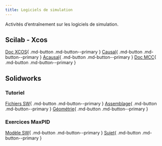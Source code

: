 ```yaml
---
title: Logiciels de simulation
---
```


[comment]: <> (Page manuelle)

Activités d’entraînement sur les logiciels de simulation.

## Scilab - Xcos

[Doc XCOS](https://github.com/xpessoles/PSI_Preparation_Oral/blob/main/TPs_2024/99_Simulation/01_Module_CPGE.pdf){ .md-button .md-button--primary }
[Causal](https://github.com/xpessoles/PSI_Preparation_Oral/blob/main/TPs_2024/99_Simulation/12_MoteurCC_06_Modelisation_Connaissance_CPGE.pdf){ .md-button .md-button--primary }
[Acausal](https://github.com/xpessoles/PSI_Preparation_Oral/blob/main/TPs_2024/99_Simulation/12_MoteurCC_06_Modelisation_Connaissance_SIMM.pdf){ .md-button .md-button--primary }
[Doc MCC](https://github.com/xpessoles/TP_Documents_PSI/blob/master/12_MoteurCC_3Sigma/12_MoteurCC_DocumentsRessources.docx.pdf){ .md-button .md-button--primary }

## Solidworks
### Tutoriel
[Fichiers SW](https://github.com/xpessoles/PSI_Preparation_Oral/raw/main/TPs_2024/99_Simulation/SW/PortePeage.zip){ .md-button .md-button--primary }
[Assemblage](https://github.com/xpessoles/PSI_Preparation_Oral/blob/main/TPs_2024/99_Simulation/SW/PortePeage_00_Assemblage.pdf){ .md-button .md-button--primary }
[Géométrie](https://github.com/xpessoles/PSI_Preparation_Oral/blob/main/TPs_2024/99_Simulation/SW/PortePeage_02_GeometrieCinematique.pdf){ .md-button .md-button--primary }

### Exercices MaxPID
[Modèle SW](https://github.com/xpessoles/TP_Documents_PSI/blob/master/11_MaxpidE/Maxpid-V2_SolidWorks_V1.zip){ .md-button .md-button--primary }
[Sujet](https://github.com/xpessoles/PSI_Preparation_Oral/blob/main/TPs_2024/99_Simulation/SW/TD_Simulation_Meca3D_Maxpid.pdf){ .md-button .md-button--primary }
